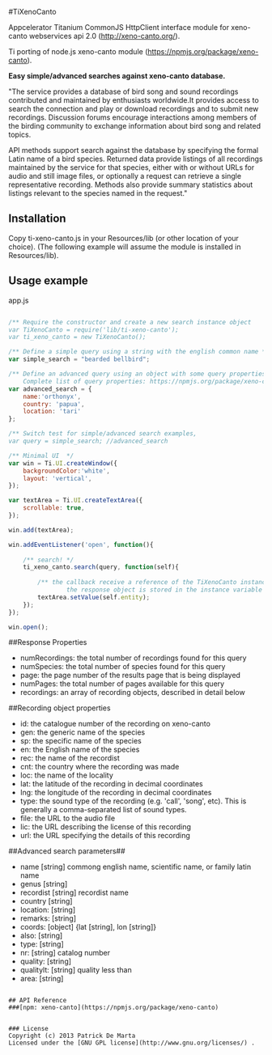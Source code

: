 #TiXenoCanto

Appcelerator Titanium CommonJS HttpClient interface module for
xeno-canto webservices api 2.0 (http://xeno-canto.org/). 

Ti porting of node.js xeno-canto module (https://npmjs.org/package/xeno-canto).

**Easy simple/advanced searches against xeno-canto database.**

"The service provides a database of bird song and sound recordings contributed 
and maintained by enthusiasts worldwide.It provides access to search the
connection and play or download recordings and to submit new recordings.
Discussion forums encourage interactions among members of the birding community 
to exchange information about bird song and related topics.

API methods support search against the database by specifying the formal Latin 
name of a bird species. Returned data provide listings of all recordings 
maintained by the service for that species, either with or without URLs for
audio and still image files, or optionally a request can retrieve a single
representative recording. Methods also provide summary statistics about
listings relevant to the species named in the request." 


## Installation
Copy ti-xeno-canto.js in your Resources/lib (or other location of your choice).
(The following example will assume the module is installed in Resources/lib).

## Usage example

app.js
```javascript

/** Require the constructor and create a new search instance object
var TiXenoCanto = require('lib/ti-xeno-canto');
var ti_xeno_canto = new TiXenoCanto();

/** Define a simple query using a string with the english common name */
var simple_search = "bearded bellbird";

/** Define an advanced query using an object with some query properties.
    Complete list of query properties: https://npmjs.org/package/xeno-canto */
var advanced_search = {
	name:'orthonyx',
	country: 'papua',
	location: 'tari'
};

/** Switch test for simple/advanced search examples, 
var query = simple_search; //advanced_search

/** Minimal UI  */
var win = Ti.UI.createWindow({
	backgroundColor:'white',
	layout: 'vertical',
});

var textArea = Ti.UI.createTextArea({
	scrollable: true,
});

win.add(textArea);

win.addEventListener('open', function(){
	
	/** search! */
	ti_xeno_canto.search(query, function(self){
	
		/** the callback receive a reference of the TiXenoCanto instance,
	    	    the response object is stored in the instance variable 'entity' */
		textArea.setValue(self.entity);
	});
});

win.open();
```



##Response Properties

- numRecordings: the total number of recordings found for this query
- numSpecies: the total number of species found for this query
- page: the page number of the results page that is being displayed
- numPages: the total number of pages available for this query
- recordings: an array of recording objects, described in detail below


##Recording object properties

- id: the catalogue number of the recording on xeno-canto
- gen: the generic name of the species
- sp: the specific name of the species
- en: the English name of the species
- rec: the name of the recordist
- cnt: the country where the recording was made
- loc: the name of the locality
- lat: the latitude of the recording in decimal coordinates
- lng: the longitude of the recording in decimal coordinates
- type: the sound type of the recording (e.g. 'call', 'song', etc). This is generally a comma-separated list of sound types.
- file: the URL to the audio file
- lic: the URL describing the license of this recording
- url: the URL specifying the details of this recording


##Advanced search parameters##

* name [string]  commong english name, scientific name, or family latin name
* genus [string] 
* recordist [string] recordist name
* country [string] 
* location: [string]
* remarks: [string]
* coords: [object] {lat [string], lon [string]}
* also: [string]
* type: [string]
* nr: [string] catalog number 
* quality: [string]
* qualitylt: [string] quality less than
* area: [string]
```

## API Reference
###[npm: xeno-canto](https://npmjs.org/package/xeno-canto)


### License
Copyright (c) 2013 Patrick De Marta  
Licensed under the [GNU GPL license](http://www.gnu.org/licenses/) .


